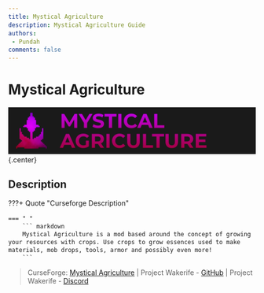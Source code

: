 ```yaml
---
title: Mystical Agriculture
description: Mystical Agriculture Guide
authors: 
 - Pundah
comments: false
---
```

# Mystical Agriculture
![](img/MysticalAgriculture.png){.center}
## Description
???+ Quote "Curseforge Description"

    === " "
        ``` markdown
        Mystical Agriculture is a mod based around the concept of growing your resources with crops. Use crops to grow essences used to make materials, mob drops, tools, armor and possibly even more!
        ```


> CurseForge: [Mystical Agriculture](https://www.curseforge.com/minecraft/mc-mods/mystical-agriculture) | Project Wakerife - [GitHub](https://github.com/Pundah) | Project Wakerife - [Discord](https://discord.gg/M4HQTQ9g9f)